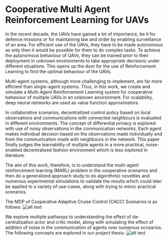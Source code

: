 # Cooperative Multi Agent Reinforcement Learning for UAVs

In the recent decade, the UAVs have gained a lot of importance, be it for defence missions or for maintaining law and order by enabling surveillance of an area. For efficient use of the UAVs, they have to be made autonomous as only then it would be possible for them to do complex tasks. To achieve the autonomous behaviour of UAVs, they can be trained prior to their deployment in unknown environments to take appropriate decisions under different situations. This opens up the door for the use of Reinforcement Learning to find the optimal behaviour of the UAVs.

Multi-agent systems, although more challenging to implement, are far more efficient than single-agent systems. Thus, in this work, we create and simulate a Multi-Agent Reinforcement Learning system for cooperative behaviour of multiple UAVs in an unknown environment. For scalability, deep neural networks are used as value function approximators.

In collaborative scenarios, decentralized control policy based on local observations and communications with connected neighbours is evaluated in different environments. The concept of differential privacy is explored with use of noisy observations in the communication networks. Each agent makes individual decision based on the observations made individually and from the communication made with neighbours in the network. This paper finally judges the learnability of multiple agents in a more practical, noise-enabled decentralised fashion environment which is less explored in literature.

The aim of this work, therefore, is to understand the multi-agent reinforcement learning (MARL) problem in the cooperative scenarios and then do a generalized approach study to do algorithmic novelties and numerous experimental simulations to validate the results which could later be applied to a variety of use-cases, along with trying to mimic practical scenarios.

The MDP of Cooperative Adaptive Cruise Control (CACC) Scenarios is as follows:
![alt text](https://github.com/rachit-0032/deeprl-btp/blob/efa85171d2c124bfdf48f39f6ce418fc6a697c36/MDP_TrafficProblem.png?raw=true)

We explore multiple pathways to understanding the effect of de-centralization actor and critic model, along with simulating the effect of addition of noise in the communication of agents over numerous scnearios. The following concepts are explored in our project thesis:
![alt text](https://github.com/rachit-0032/deeprl-btp/blob/2e96196e201c21b7f0736519c6f95ad799fe3173/Contents.png?raw=true)
